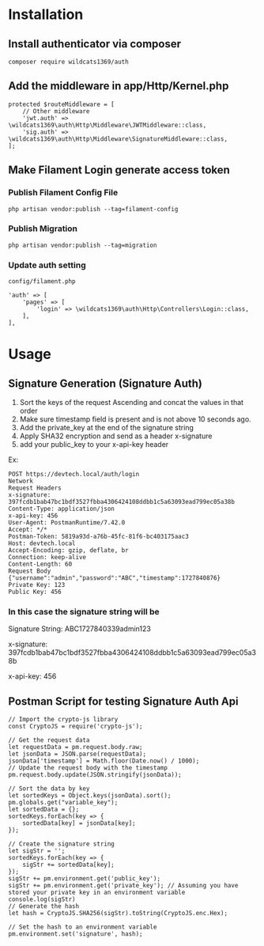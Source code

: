 # Installation
## Install authenticator via composer
````
composer require wildcats1369/auth
````
## Add the middleware in app/Http/Kernel.php
````
protected $routeMiddleware = [
    // Other middleware
    'jwt.auth' => \wildcats1369\auth\Http\Middleware\JWTMiddleware::class,
    'sig.auth' => \wildcats1369\auth\Http\Middleware\SignatureMiddleware::class,
];
````

## Make Filament Login generate access token
### Publish Filament Config File 
````
php artisan vendor:publish --tag=filament-config
````
### Publish Migration
````
php artisan vendor:publish --tag=migration
````
### Update auth setting
`config/filament.php`
````
'auth' => [
    'pages' => [
        'login' => \wildcats1369\auth\Http\Controllers\Login::class,
    ],
],
````

# Usage
## Signature Generation (Signature Auth)
1. Sort the keys of the request Ascending and concat the values in that order
2. Make sure timestamp field is present and is not above 10 seconds ago.
3. Add the private_key at the end of the signature string
4. Apply SHA32 encryption and send as a header x-signature
5. add your public_key to your x-api-key header

Ex:
````
POST https://devtech.local/auth/login
Network
Request Headers
x-signature: 397fcdb1bab47bc1bdf3527fbba4306424108ddbb1c5a63093ead799ec05a38b
Content-Type: application/json
x-api-key: 456
User-Agent: PostmanRuntime/7.42.0
Accept: */*
Postman-Token: 5819a93d-a76b-45fc-81f6-bc403175aac3
Host: devtech.local
Accept-Encoding: gzip, deflate, br
Connection: keep-alive
Content-Length: 60
Request Body
{"username":"admin","password":"ABC","timestamp":1727840876}
Private Key: 123
Public Key: 456
````
### In this case the signature string will be 
Signature String: ABC1727840339admin123

x-signature: 397fcdb1bab47bc1bdf3527fbba4306424108ddbb1c5a63093ead799ec05a38b

x-api-key: 456


## Postman Script for testing Signature Auth Api
````
// Import the crypto-js library
const CryptoJS = require('crypto-js');

// Get the request data
let requestData = pm.request.body.raw;
let jsonData = JSON.parse(requestData);
jsonData['timestamp'] = Math.floor(Date.now() / 1000);
// Update the request body with the timestamp
pm.request.body.update(JSON.stringify(jsonData));

// Sort the data by key
let sortedKeys = Object.keys(jsonData).sort();
pm.globals.get("variable_key");
let sortedData = {};
sortedKeys.forEach(key => {
    sortedData[key] = jsonData[key];
});

// Create the signature string
let sigStr = '';
sortedKeys.forEach(key => {
    sigStr += sortedData[key];
});
sigStr += pm.environment.get('public_key');
sigStr += pm.environment.get('private_key'); // Assuming you have stored your private key in an environment variable
console.log(sigStr)
// Generate the hash
let hash = CryptoJS.SHA256(sigStr).toString(CryptoJS.enc.Hex);

// Set the hash to an environment variable
pm.environment.set('signature', hash);
````